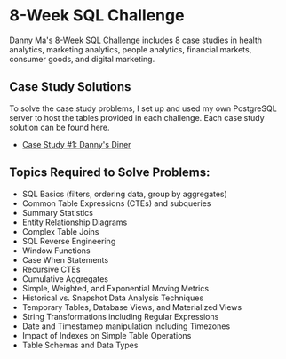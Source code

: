 # 8-Week SQL Challenge
Danny Ma's [8-Week SQL Challenge](https://8weeksqlchallenge.com/) includes 8 case studies in health analytics, marketing analytics, people analytics, financial markets, consumer goods, and digital marketing.

## Case Study Solutions
To solve the case study problems, I set up and used my own PostgreSQL server to host the tables provided in each challenge. Each case study solution can be found here.
- [Case Study #1: Danny's Diner](https://github.com/AmbiJesse/8-Week-SQL-Challenge/blob/main/case-study-1-dannys-diner.md)

## Topics Required to Solve Problems:
- SQL Basics (filters, ordering data, group by aggregates)
- Common Table Expressions (CTEs) and subqueries
- Summary Statistics
- Entity Relationship Diagrams
- Complex Table Joins
- SQL Reverse Engineering
- Window Functions
- Case When Statements
- Recursive CTEs
- Cumulative Aggregates
- Simple, Weighted, and Exponential Moving Metrics
- Historical vs. Snapshot Data Analysis Techniques
- Temporary Tables, Database Views, and Materialized Views
- String Transformations including Regular Expressions
- Date and Timestamep manipulation including Timezones
- Impact of Indexes on Simple Table Operations
- Table Schemas and Data Types
